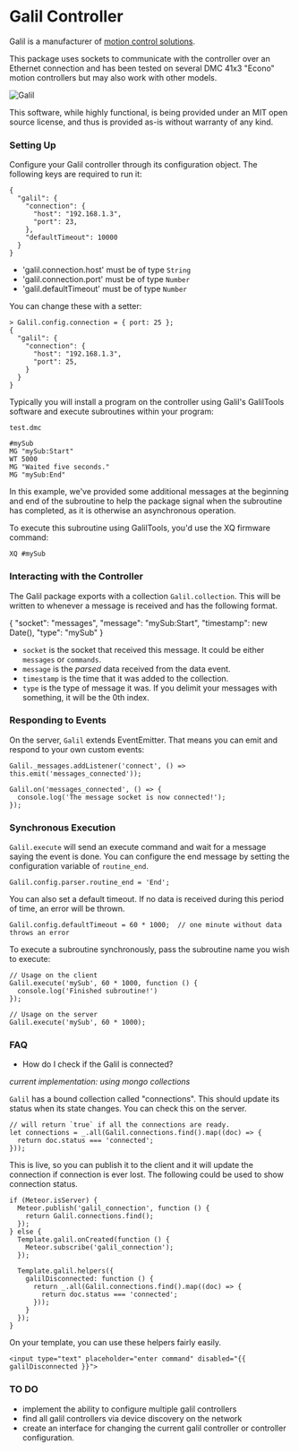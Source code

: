 # Galil Controller

Galil is a manufacturer of [motion control solutions](http://www.galilmc.com/motion-controllers). 

This package uses sockets to communicate with the controller over an Ethernet 
connection and has been tested on several DMC 41x3 "Econo" motion controllers 
but may also work with other models.

<img
src="http://www.galil.com/sites/default/files/products/dmc-41x3_big_0.png" alt="Galil" />

This software, while highly functional, is being provided under an MIT open 
source license, and thus is provided as-is without warranty of any kind.

### Setting Up

Configure your Galil controller through its configuration object. The 
following keys are required to run it:

```
{
  "galil": {
    "connection": {
      "host": "192.168.1.3",
      "port": 23,
    },
    "defaultTimeout": 10000
  }
}
```

- 'galil.connection.host' must be of type `String`
- 'galil.connection.port' must be of type `Number`
- 'galil.defaultTimeout' must be of type `Number`

You can change these with a setter:

```
> Galil.config.connection = { port: 25 };
{
  "galil": {
    "connection": {
      "host": "192.168.1.3",
      "port": 25,
    }
  }
}
```

Typically you will install a program on the controller using Galil's
GalilTools software and execute subroutines within your program:

```
test.dmc

#mySub
MG "mySub:Start"
WT 5000
MG "Waited five seconds."
MG "mySub:End"
```

In this example, we've provided some additional messages at the beginning and
end of the subroutine to help the package signal when the subroutine has
completed, as it is otherwise an asynchronous operation.

To execute this subroutine using GalilTools, you'd use the XQ firmware command:

```
XQ #mySub
```

### Interacting with the Controller

The Galil package exports with a collection `Galil.collection`. This
will be written to whenever a message is received and has the following
format.

{
  "socket": "messages",
  "message": "mySub:Start",
  "timestamp": new Date(),
  "type": "mySub"
}

- `socket` is the socket that received this message. It could be either
  `messages` or `commands`.
- `message` is the _parsed_ data received from the data event.
- `timestamp` is the time that it was added to the collection.
- `type` is the type of message it was. If you delimit your messages with
  something, it will be the 0th index.  

### Responding to Events

On the server, `Galil` extends EventEmitter. That means you can emit and
respond to your own custom events:

```
Galil._messages.addListener('connect', () =>
this.emit('messages_connected'));

Galil.on('messages_connected', () => {
  console.log('The message socket is now connected!');
});
```

### Synchronous Execution

`Galil.execute` will send an execute command and wait for a message saying the 
event is done. You can configure the end message by setting the configuration 
variable of `routine_end`.

```
Galil.config.parser.routine_end = 'End';
```

You can also set a default timeout. If no data is received during this
period of time, an error will be thrown.

```
Galil.config.defaultTimeout = 60 * 1000;  // one minute without data
throws an error
```

To execute a subroutine synchronously, pass the subroutine name you wish 
to execute:

```
// Usage on the client
Galil.execute('mySub', 60 * 1000, function () {
  console.log('Finished subroutine!')
});

// Usage on the server
Galil.execute('mySub', 60 * 1000);
```

### FAQ

- How do I check if the Galil is connected?

_current implementation: using mongo collections_

`Galil` has a bound collection called "connections". This should update
its status when its state changes. You can check this on the server.

```
// will return `true` if all the connections are ready.
let connections = _.all(Galil.connections.find().map((doc) => {
  return doc.status === 'connected';
}));
```

This is live, so you can publish it to the client and it will update the
connection if connection is ever lost. The following could be used to
show connection status.

```
if (Meteor.isServer) {
  Meteor.publish('galil_connection', function () {
    return Galil.connections.find();
  });
} else {
  Template.galil.onCreated(function () {
    Meteor.subscribe('galil_connection');
  });

  Template.galil.helpers({
    galilDisconnected: function () {
      return _.all(Galil.connections.find().map((doc) => {
        return doc.status === 'connected';
      }));
    }
  });
}
```

On your template, you can use these helpers fairly easily.

```
<input type="text" placeholder="enter command" disabled="{{
galilDisconnected }}">
```

### TO DO

- implement the ability to configure multiple galil controllers
- find all galil controllers via device discovery on the network
- create an interface for changing the current galil controller or
  controller configuration.
